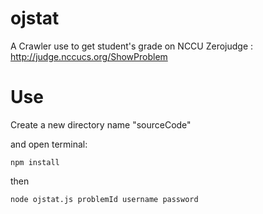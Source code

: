 # ojstat
A Crawler use to get student's grade on NCCU Zerojudge : http://judge.nccucs.org/ShowProblem 

# Use
Create a new directory name "sourceCode"

and open terminal:

    npm install

then

    node ojstat.js problemId username password
    
